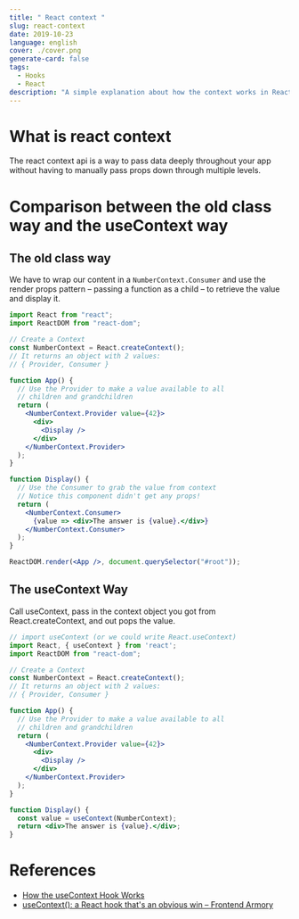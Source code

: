 ```yaml
---
title: " React context "
slug: react-context
date: 2019-10-23
language: english
cover: ./cover.png
generate-card: false
tags:
  - Hooks
  - React
description: "A simple explanation about how the context works in React and how to use context with useContext hook."
---
```

# What is react context

The react context api is a way to pass data deeply throughout your app without having to manually pass props down through multiple levels.

# Comparison between the old class way and the useContext way

## The old class way

We have to wrap our content in a `NumberContext.Consumer` and use the render props pattern – passing a function as a child – to retrieve the value and display it.

```jsx
import React from "react";
import ReactDOM from "react-dom";

// Create a Context
const NumberContext = React.createContext();
// It returns an object with 2 values:
// { Provider, Consumer }

function App() {
  // Use the Provider to make a value available to all
  // children and grandchildren
  return (
    <NumberContext.Provider value={42}>
      <div>
        <Display />
      </div>
    </NumberContext.Provider>
  );
}

function Display() {
  // Use the Consumer to grab the value from context
  // Notice this component didn't get any props!
  return (
    <NumberContext.Consumer>
      {value => <div>The answer is {value}.</div>}
    </NumberContext.Consumer>
  );
}

ReactDOM.render(<App />, document.querySelector("#root"));
```


## The useContext Way
Call useContext, pass in the context object you got from React.createContext, and out pops the value.

```jsx
// import useContext (or we could write React.useContext)
import React, { useContext } from 'react';
import ReactDOM from "react-dom";

// Create a Context
const NumberContext = React.createContext();
// It returns an object with 2 values:
// { Provider, Consumer }

function App() {
  // Use the Provider to make a value available to all
  // children and grandchildren
  return (
    <NumberContext.Provider value={42}>
      <div>
        <Display />
      </div>
    </NumberContext.Provider>
  );
}

function Display() {
  const value = useContext(NumberContext);
  return <div>The answer is {value}.</div>;
}
```

# References
- [How the useContext Hook Works](https://daveceddia.com/usecontext-hook/)
- [useContext(): a React hook that's an obvious win – Frontend Armory](https://frontarm.com/james-k-nelson/usecontext-react-hook/)
